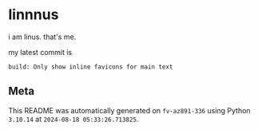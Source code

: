 # linnnus

i am linus. that's me.

my latest commit is

```
build: Only show inline favicons for main text
```

## Meta

This README was automatically generated on `fv-az891-336` using Python
`3.10.14` at `2024-08-18 05:33:26.713825`.
